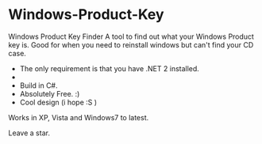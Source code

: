 # Windows-Product-Key
Windows Product Key Finder  A tool to find out what your Windows Product key is. Good for when you need to reinstall windows but can't find your CD case.
- The only requirement is that you have .NET 2 installed.
- 
- Build in C#.
- Absolutely Free. :)
- Cool design (i hope :S )

Works in XP, Vista and Windows7 to latest.


Leave a star.
